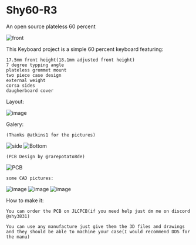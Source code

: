 # Shy60-R3
An open source plateless 60 percent

![front](https://github.com/Steinkampdesigns/Shy60-R3/assets/107112751/25e06f52-7940-49b0-af68-5d30374e78f1)


This Keyboard project is a simple 60 percent keyboard featuring:

	17.5mm front height(18.1mm adjusted front height)
	7 degree typping angle
	plateless grommet mount
 	two piece case design
	external weight
	corsa sides
 	daugherboard cover

Layout:

![image](https://github.com/Steinkampdesigns/Shy60-R3/assets/107112751/239c8b14-de64-4216-b892-b94802e8f7f1)

Galery:

	(Thanks @atkins1 for the pictures)

![side](https://github.com/Steinkampdesigns/Shy60-R3/assets/107112751/07254c32-af0a-4fb6-85c5-a32749487f07)
	![Bottom](https://github.com/Steinkampdesigns/Shy60-R3/assets/107112751/b4f6f0f6-8c2a-4af9-8a01-0bfbdbb4cd4a)

	(PCB Design by @rarepotato8de)

![PCB](https://github.com/Steinkampdesigns/Shy60-R3/assets/107112751/2e3acf5a-5eef-4573-83ec-f5975022fc0c)

 	some CAD pictures:

![image](https://github.com/Steinkampdesigns/Shy60-R3/assets/107112751/a1de6abf-6958-4315-aebe-1b0ec1a79492)
![image](https://github.com/Steinkampdesigns/Shy60-R3/assets/107112751/052e918e-24e1-4c90-ae35-8ee1a7c6ebcf)
![image](https://github.com/Steinkampdesigns/Shy60-R3/assets/107112751/e86e60c5-c66e-4b90-b703-63c6e74ca2a0)



How to make it:

	You can order the PCB on JLCPCB(if you need help just dm me on discord @shy3831)

 	You can use any manufacture just give them the 3D files and drawings and they should be able to machine your case(I would recommend DDS for the manu)

